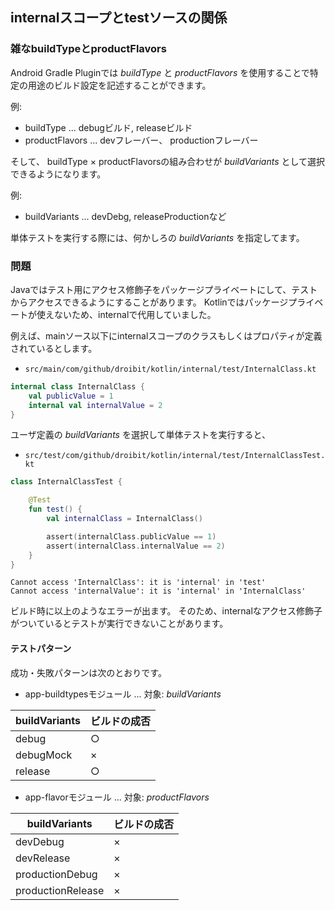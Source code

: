 ## internalスコープとtestソースの関係


### 雑なbuildTypeとproductFlavors

Android Gradle Pluginでは *buildType* と *productFlavors* を使用することで特定の用途のビルド設定を記述することができます。

例:

* buildType ... debugビルド, releaseビルド
* productFlavors ... devフレーバー、 productionフレーバー

そして、 buildType × productFlavorsの組み合わせが *buildVariants* として選択できるようになります。

例:

* buildVariants ... devDebg, releaseProductionなど

単体テストを実行する際には、何かしろの *buildVariants* を指定してます。

### 問題

Javaではテスト用にアクセス修飾子をパッケージプライベートにして、テストからアクセスできるようにすることがあります。
Kotlinではパッケージプライベートが使えないため、internalで代用していました。

例えば、mainソース以下にinternalスコープのクラスもしくはプロパティが定義されているとします。

* `src/main/com/github/droibit/kotlin/internal/test/InternalClass.kt`

```InternalClass.kt
internal class InternalClass {
    val publicValue = 1
    internal val internalValue = 2
}
```

ユーザ定義の *buildVariants* を選択して単体テストを実行すると、

* `src/test/com/github/droibit/kotlin/internal/test/InternalClassTest.kt`

```InternalClassTest.kt
class InternalClassTest {

    @Test
    fun test() {
        val internalClass = InternalClass()

        assert(internalClass.publicValue == 1)
        assert(internalClass.internalValue == 2)
    }
}
```

`Cannot access 'InternalClass': it is 'internal' in 'test'`  
`Cannot access 'internalValue': it is 'internal' in 'InternalClass'`

ビルド時に以上のようなエラーが出ます。
そのため、internalなアクセス修飾子がついているとテストが実行できないことがあります。

#### テストパターン

成功・失敗パターンは次のとおりです。

*  app-buildtypesモジュール ... 対象: *buildVariants*

|buildVariants| ビルドの成否|
|----|----|
|debug|○|
|debugMock|×|
|release|○|

* app-flavorモジュール ... 対象: *productFlavors*

|buildVariants| ビルドの成否|
|----|----|
|devDebug|×|
|devRelease|×|
|productionDebug|×|
|productionRelease|×|
